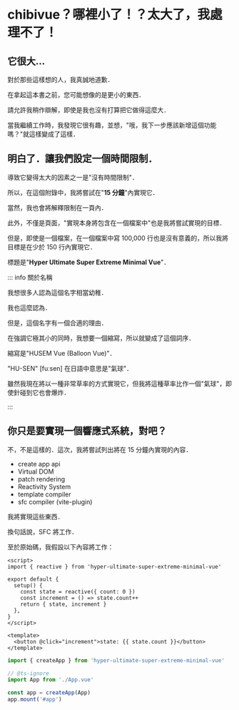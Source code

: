 # chibivue？哪裡小了！？太大了，我處理不了！

## 它很大...

對於那些這樣想的人，我真誠地道歉．

在拿起這本書之前，您可能想像的是更小的東西．

請允許我稍作辯解，即使是我也沒有打算把它做得這麼大．

當我繼續工作時，我發現它很有趣，並想，"哦，我下一步應該新增這個功能嗎？"就這樣變成了這樣．

## 明白了．讓我們設定一個時間限制．

導致它變得太大的因素之一是"沒有時間限制"．

所以，在這個附錄中，我將嘗試在"**15 分鐘**"內實現它．

當然，我也會將解釋限制在一頁內．

此外，不僅是頁面，"實現本身將包含在一個檔案中"也是我將嘗試實現的目標．

但是，即使是一個檔案，在一個檔案中寫 100,000 行也是沒有意義的，所以我將目標是在少於 150 行內實現它．

標題是"**Hyper Ultimate Super Extreme Minimal Vue**"．

::: info 關於名稱

我想很多人認為這個名字相當幼稚．

我也這麼認為．

但是，這個名字有一個合適的理由．

在強調它極其小的同時，我想要一個縮寫，所以就變成了這個詞序．

縮寫是"HUSEM Vue (Balloon Vue)"．

"HU-SEN" [fuːsen] 在日語中意思是"氣球"．

雖然我現在將以一種非常草率的方式實現它，但我將這種草率比作一個"氣球"，即使針碰到它也會爆炸．

:::

## 你只是要實現一個響應式系統，對吧？

不，不是這樣的．這次，我將嘗試列出將在 15 分鐘內實現的內容．

- create app api
- Virtual DOM
- patch rendering
- Reactivity System
- template compiler
- sfc compiler (vite-plugin)

我將實現這些東西．

換句話說，SFC 將工作．

至於原始碼，我假設以下內容將工作：

```vue
<script>
import { reactive } from 'hyper-ultimate-super-extreme-minimal-vue'

export default {
  setup() {
    const state = reactive({ count: 0 })
    const increment = () => state.count++
    return { state, increment }
  },
}
</script>

<template>
  <button @click="increment">state: {{ state.count }}</button>
</template>
```

```ts
import { createApp } from 'hyper-ultimate-super-extreme-minimal-vue'

// @ts-ignore
import App from './App.vue'

const app = createApp(App)
app.mount('#app')
```

